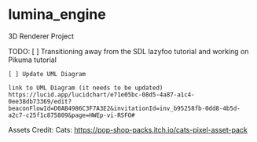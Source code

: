 # lumina_engine
3D Renderer Project

TODO:
    [ ] Transitioning away from the SDL lazyfoo tutorial and working
        on Pikuma tutorial

    [ ] Update UML Diagram

    link to UML Diagram (it needs to be updated)
    https://lucid.app/lucidchart/e71e05bc-08d5-4a87-a1c4-0ee38db73369/edit?beaconFlowId=D0AB4986C3F7A3E2&invitationId=inv_b95258fb-0dd8-4b5d-a2c7-c25f1c875809&page=HWEp-vi-RSFO#



Assets Credit:
    Cats:
        https://pop-shop-packs.itch.io/cats-pixel-asset-pack
    